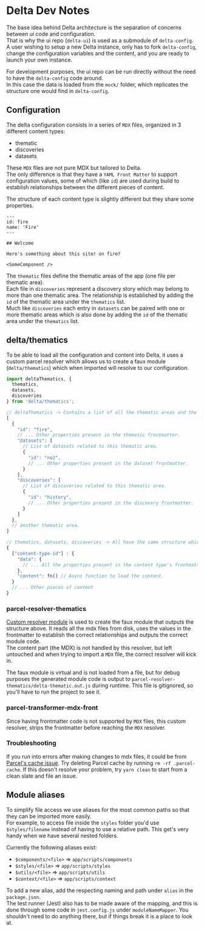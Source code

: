 # Delta Dev Notes

The base idea behind Delta architecture is the separation of concerns between ui code and configuration.  
That is why the ui repo (`delta-ui`) is used as a submodule of `delta-config`.
A user wishing to setup a new Delta instance, only has to fork `delta-config`, change the configuration variables and the content, and you are ready to launch your own instance.

For development purposes, the ui repo can be run directly without the need to have the `delta-config` code around.  
In this case the data is loaded from the `mock/` folder, which replicates the structure one would find in `delta-config`.

## Configuration
The delta configuration consists in a series of `MDX` files, organized in 3 different content types:
- thematic
- discoveries
- datasets

These `MDX` files are not pure MDX but tailored to Delta.  
The only difference is that they have a `YAML Front Matter` to support configuration values, some of which (like `id`) are used during build to establish relationships between the different pieces of content.

The structure of each content type is slightly different but they share some properties.
```
---
id: fire
name: 'Fire'
---

## Welcome

Here's something about this site! on fire?

<SomeComponent />
```

The `thematic` files define the thematic areas of the app (one file per thematic area).  
Each file in `discoveries` represent a discovery story which may belong to more than one thematic area. The relationship is established by adding the `id` of the thematic area under the `thematics` list.  
Much like `discoveries` each entry in `datasets` can be paired with one or more thematic areas which is also done by adding the `id` of the thematic area under the `thematics` list.

## delta/thematics
To be able to load all the configuration and content into Delta, it uses a custom parcel resolver which allows us to create a faux module (`delta/thematics`) which when imported will resolve to our configuration.

```js
import deltaThematics, {
  thematics,
  datasets,
  discoveries
} from 'delta/thematics';

// deltaThematics -> Contains a list of all the thematic areas and the properties defined in their frontmatter.
[
  {
    "id": "fire",
    // ... Other properties present in the thematic frontmatter.
    "datasets": [
      // List of datasets related to this thematic area.
      {
        "id": "no2",
        // ... Other properties present in the dataset frontmatter.
      }
    ],
    "discoveries": [
      // List of discoveries related to this thematic area.
      {
        "id": "history",
        // ... Other properties present in the discovery frontmatter.
      }
    ]
  },
  // another thematic area.
]

// thematics, datasets, discoveries -> All have the same structure which is an object keyed by the content type id.
{
  ["content-type-id"] : {
    "data": {
      // ... All the properties present in the content type's frontmatter.
    },
    "content": fn() // Async function to load the content.
  }
  // ... Other pieces of content
}
```

### parcel-resolver-thematics

[Custom resolver module](https://github.com/NASA-IMPACT/delta-ui/blob/main/parcel-resolver-thematics/index.js) is used to create the faux module that outputs the structure above. It reads all the mdx files from disk, uses the values in the frontmatter to establish the correct relationships and outputs the correct module code.  
The content part (the MDX) is not handled by this resolver, but left untouched and when trying to import a `MDX` file, the correct resolver will kick in.

The faux module is virtual and is not loaded from a file, but for debug purposes the generated module code is output to `parcel-resolver-thematics/delta-thematic.out.js` during runtime. This file is gitignored, so you'll have to run the project to see it.

### parcel-transformer-mdx-front

Since having frontmatter code is not supported by `MDX` files, this custom resolver, strips the frontmatter before reaching the `MDX` resolver.

### Troubleshooting

If you run into errors after making changes to mdx files, it could be from [Parcel's cache issue](https://github.com/parcel-bundler/parcel/issues/7247). Try deleting Parcel cache by running `rm -rf .parcel-cache`. If this doesn't resolve your problem, try `yarn clean` to start from a clean slate and file an issue.

## Module aliases

To simplify file access we use aliases for the most common paths so that they can be imported more easily.  
For example, to access file inside the `styles` folder you'd use `$styles/filename` instead of having to use a relative path. This get's very handy when we have several nested folders.

Currently the following aliases exist:
- `$components/<file>` => `app/scripts/components`
- `$styles/<file>` => `app/scripts/styles`
- `$utils/<file>` => `app/scripts/utils`
- `$context/<file>` => `app/scripts/context`

To add a new alias, add the respecting naming and path under `alias` in the `package.json`.  
The test runner (Jest) also has to be made aware of the mapping, and this is done through some code in `jest.config.js` under `moduleNameMapper`. You shouldn't need to do anything there, but if things break it is a place to look at.
